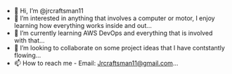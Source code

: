 - 👋 Hi, I’m @jrcraftsman11
- 👀 I’m interested in anything that involves a computer or motor, I enjoy learning how everything works inside and out...
- 🌱 I’m currently learning AWS DevOps and everything that is involved with that...
- 💞️ I’m looking to collaborate on some project ideas that I have contstantly flowing...
- 📫 How to reach me - Email: Jrcraftsman11@gmail.com...

<!---
jrcraftsman11/jrcraftsman11 is a ✨ special ✨ repository because its `README.md` (this file) appears on your GitHub profile.
You can click the Preview link to take a look at your changes.
--->
